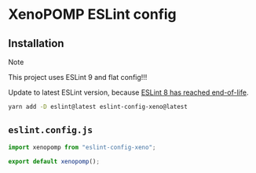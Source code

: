 # XenoPOMP ESLint config

## Installation

> [!NOTE]
> This project uses ESLint 9 and flat config!!!
> 
> Update to latest ESLint version, because [ESLint 8 has reached end-of-life](https://eslint.org/blog/2024/09/eslint-v8-eol-version-support/#eslint-v8.x-end-of-life-is-october-5%2C-2024).

```bash
yarn add -D eslint@latest eslint-config-xeno@latest
```

## `eslint.config.js`

```js
import xenopomp from "eslint-config-xeno";

export default xenopomp();
```
